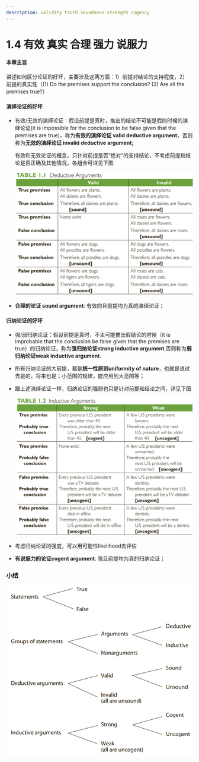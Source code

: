 ```yaml
---
description: validity truth soundness strength cogency
---
```


# 1.4 有效 真实 合理 强力 说服力

#### 本章主旨

讲述如何区分论证的好坏，主要涉及这两方面：1）前提对结论的支持程度，2）前提的真实性（(1) Do the premises support the conclusion? (2) Are all the premises true?）

#### 演绎论证的好坏

*   有效/无效的演绎论证：假设前提是真时，推出的结论不可能是假的时候的演绎论证(it is impossible for the conclusion to be false given that the premises are true)，称为**有效的演绎论证 valid deductive argument**，否则称为**无效的演绎论证 invalid deductive argument;**&#x20;

    有效和无效论证的概念，只针对前提是否“绝对”的支持结论，不考虑前提和结论是否正确及其他情况，各组合可详见下图

    ![](<../.gitbook/assets/image (3) (1).png>)
* **合理的论证 sound argument**: 有效的且前提均为真的演绎论证；

#### 归纳论证的好坏

* 强/弱归纳论证：假设前提是真时，不太可能推出假结论的时候（it is improbable that the conclusion be false given that the premises are true）的归纳论证，称为**强归纳论证strong inductive argument**,否则称为**弱归纳论证weak inductive argument**.
* 所有归纳论证的大前提，都是**统一性原则uniformity of nature**，也就是说过去是的，将来也是；小范围的规律，能应用到大范围等；
*   跟上述演绎论证一样，归纳论证的强弱也只是针对前提和结论之间，详见下图

    ![](../.gitbook/assets/image.png)
* 考虑归纳论证的强度，可以用可能性likelihood去评估
* **有说服力的论证cogent argument**: 强且前提均为真的归纳论证；

### 小结

![](<../.gitbook/assets/image (1) (1).png>)

